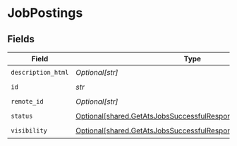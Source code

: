 # JobPostings


## Fields

| Field                                                                                                                                  | Type                                                                                                                                   | Required                                                                                                                               | Description                                                                                                                            |
| -------------------------------------------------------------------------------------------------------------------------------------- | -------------------------------------------------------------------------------------------------------------------------------------- | -------------------------------------------------------------------------------------------------------------------------------------- | -------------------------------------------------------------------------------------------------------------------------------------- |
| `description_html`                                                                                                                     | *Optional[str]*                                                                                                                        | :heavy_check_mark:                                                                                                                     | N/A                                                                                                                                    |
| `id`                                                                                                                                   | *str*                                                                                                                                  | :heavy_check_mark:                                                                                                                     | N/A                                                                                                                                    |
| `remote_id`                                                                                                                            | *Optional[str]*                                                                                                                        | :heavy_check_mark:                                                                                                                     | N/A                                                                                                                                    |
| `status`                                                                                                                               | [Optional[shared.GetAtsJobsSuccessfulResponseSchemasDataStatus]](../../models/shared/getatsjobssuccessfulresponseschemasdatastatus.md) | :heavy_check_mark:                                                                                                                     | N/A                                                                                                                                    |
| `visibility`                                                                                                                           | [Optional[shared.GetAtsJobsSuccessfulResponseVisibility]](../../models/shared/getatsjobssuccessfulresponsevisibility.md)               | :heavy_check_mark:                                                                                                                     | N/A                                                                                                                                    |
